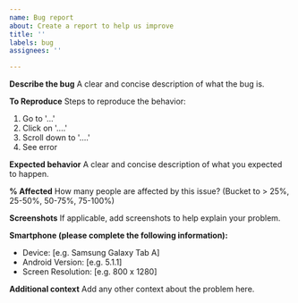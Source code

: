```yaml
---
name: Bug report
about: Create a report to help us improve
title: ''
labels: bug
assignees: ''

---
```


**Describe the bug**
A clear and concise description of what the bug is.

**To Reproduce**
Steps to reproduce the behavior:
1. Go to '...'
2. Click on '....'
3. Scroll down to '....'
4. See error

**Expected behavior**
A clear and concise description of what you expected to happen.

**% Affected**
How many people are affected by this issue? (Bucket to > 25%, 25-50%, 50-75%, 75-100%)

**Screenshots**
If applicable, add screenshots to help explain your problem.

**Smartphone (please complete the following information):**
 - Device: [e.g. Samsung Galaxy Tab A]
 - Android Version: [e.g. 5.1.1]
 - Screen Resolution: [e.g. 800 x 1280]

**Additional context**
Add any other context about the problem here.
